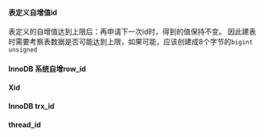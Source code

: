#### 表定义自增值id
表定义的自增值达到上限后：再申请下一次id时，得到的值保持不变。
因此建表时需要考察表数据是否可能达到上限，如果可能，应该创建成8个字节的`bigint unsigned`

#### InnoDB 系统自增row_id


#### Xid



#### InnoDB trx_id

#### thread_id